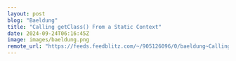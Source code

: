 ```yaml
---
layout: post
blog: "Baeldung"
title: "Calling getClass() From a Static Context"
date: 2024-09-24T06:16:45Z
image: images/baeldung.png
remote_url: "https://feeds.feedblitz.com/~/905126096/0/baeldung~Calling-getClass-From-a-Static-Context"
---
```

